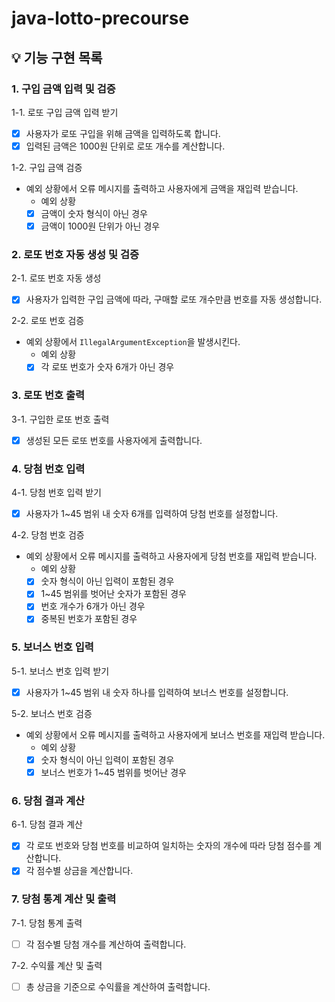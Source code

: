 # java-lotto-precourse

## 💡 기능 구현 목록
### 1. 구입 금액 입력 및 검증
1-1. 로또 구입 금액 입력 받기
- [X] 사용자가 로또 구입을 위해 금액을 입력하도록 합니다.
- [X] 입력된 금액은 1000원 단위로 로또 개수를 계산합니다.

1-2. 구입 금액 검증
- 예외 상황에서 오류 메시지를 출력하고 사용자에게 금액을 재입력 받습니다.
  - 예외 상황
  - [X] 금액이 숫자 형식이 아닌 경우
  - [X] 금액이 1000원 단위가 아닌 경우

### 2. 로또 번호 자동 생성 및 검증
2-1. 로또 번호 자동 생성
- [X] 사용자가 입력한 구입 금액에 따라, 구매할 로또 개수만큼 번호를 자동 생성합니다.

2-2. 로또 번호 검증
- 예외 상황에서 `IllegalArgumentException`을 발생시킨다.
  - 예외 상황
  - [X] 각 로또 번호가 숫자 6개가 아닌 경우

### 3. 로또 번호 출력
3-1. 구입한 로또 번호 출력
- [X] 생성된 모든 로또 번호를 사용자에게 출력합니다.

### 4. 당첨 번호 입력
4-1. 당첨 번호 입력 받기
- [X] 사용자가 1~45 범위 내 숫자 6개를 입력하여 당첨 번호를 설정합니다.

4-2. 당첨 번호 검증
- 예외 상황에서 오류 메시지를 출력하고 사용자에게 당첨 번호를 재입력 받습니다.
  - 예외 상황
  - [X] 숫자 형식이 아닌 입력이 포함된 경우
  - [X] 1~45 범위를 벗어난 숫자가 포함된 경우
  - [X] 번호 개수가 6개가 아닌 경우
  - [X] 중복된 번호가 포함된 경우

### 5. 보너스 번호 입력
5-1. 보너스 번호 입력 받기
- [X] 사용자가 1~45 범위 내 숫자 하나를 입력하여 보너스 번호를 설정합니다.

5-2. 보너스 번호 검증
- 예외 상황에서 오류 메시지를 출력하고 사용자에게 보너스 번호를 재입력 받습니다.
  - 예외 상황
  - [X] 숫자 형식이 아닌 입력이 포함된 경우
  - [X] 보너스 번호가 1~45 범위를 벗어난 경우

### 6. 당첨 결과 계산
6-1. 당첨 결과 계산
- [X] 각 로또 번호와 당첨 번호를 비교하여 일치하는 숫자의 개수에 따라 당첨 점수를 계산합니다.
- [X] 각 점수별 상금을 계산합니다.

### 7. 당첨 통계 계산 및 출력
7-1. 당첨 통계 출력
- [ ] 각 점수별 당첨 개수를 계산하여 출력합니다.

7-2. 수익률 계산 및 출력
- [ ] 총 상금을 기준으로 수익률을 계산하여 출력합니다.